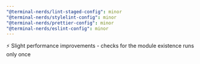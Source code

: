 ```yaml
---
"@terminal-nerds/lint-staged-config": minor
"@terminal-nerds/stylelint-config": minor
"@terminal-nerds/prettier-config": minor
"@terminal-nerds/eslint-config": minor
---
```


⚡ Slight performance improvements - checks for the module existence runs only once
